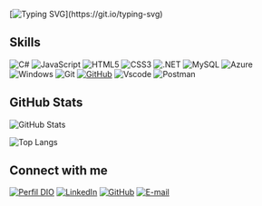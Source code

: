 [![Typing SVG](https://readme-typing-svg.herokuapp.com?font=Fira+Code&size=32&pause=1000&color=F0F8FF&center=true&vCenter=true&width=1000&lines=Welcome+to+my+profile!)](https://git.io/typing-svg)

## Skills 
![C#](https://img.shields.io/badge/C%23-black?style=for-the-badge&logo=c-sharp&logoColor=white)
![JavaScript](https://img.shields.io/badge/JavaScript-black?style=for-the-badge&logo=javascript&logoColor=A9A9A9)
![HTML5](https://img.shields.io/badge/HTML5-black?style=for-the-badge&logo=html5&logoColor=A9A9A9)
![CSS3](https://img.shields.io/badge/CSS3-black?style=for-the-badge&logo=css3&logoColor=A9A9A9)
![.NET](https://img.shields.io/badge/.NET-black?style=for-the-badge&logo=.net&logoColor=A9A9A9)
![MySQL](https://img.shields.io/badge/MySQL-black?style=for-the-badge&logo=mysql&logoColor=A9A9A9)
![Azure](https://img.shields.io/badge/Azure-black?style=for-the-badge&logo=microsoft%20azure&logoColor=A9A9A9&labelColor=FFFFFF&link=https%3A%2F%2Fimages.app.goo.gl%2FK7PN1jYJd57x4q7A8)
![Windows](https://img.shields.io/badge/Windows-000?style=for-the-badge&logo=windows&logoColor=A9A9A9)
![Git](https://img.shields.io/badge/GIT-black?style=for-the-badge&logo=git&logoColor=A9A9A9)
[![GitHub](https://img.shields.io/badge/GitHub-black?style=for-the-badge&logo=github&logoColor=A9A9A9)](https://github.com/EllenKakuta)
![Vscode](https://img.shields.io/badge/Vscode-black?style=for-the-badge&logo=visual-studio-code&logoColor=A9A9A9)
![Postman](https://img.shields.io/badge/Postman-black.svg?style=for-the-badge&logo=Postman&logoColor=A9A9A9)


## GitHub Stats
![GitHub Stats](https://github-readme-stats.vercel.app/api?username=EllenKakuta&theme=transparent&bg_color=000&border_color=696969&show_icons=true&icon_color=F5FFFA&title_color=F5FFFA&hide_title=true&text_color=F5FFFA&hide=stars)

![Top Langs](https://github-readme-stats-git-masterrstaa-rickstaa.vercel.app/api/top-langs/?username=EllenKakuta&layout=compact&bg_color=000&border_color=696969&title_color=F5FFFA&text_color=F5FFFA)

## Connect with me
[![Perfil DIO](https://img.shields.io/badge/-DIO%20Profile-black?style=for-the-badge)](https://web.dio.me/users/devkakuta)
[![LinkedIn](https://img.shields.io/badge/LinkedIn-black?style=for-the-badge&logo=linkedin&logoColor=A9A9A9)](https://www.linkedin.com/in/ellenkakutadias/)
[![GitHub](https://img.shields.io/badge/GitHub-black?style=for-the-badge&logo=github&logoColor=A9A9A9)](https://github.com/EllenKakuta)
[![E-mail](https://img.shields.io/badge/-Email-black?style=for-the-badge&logo=microsoft-outlook&logoColor=A9A9A9)](mailto:devkakuta@outlook.com)
